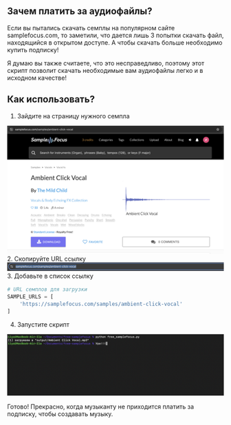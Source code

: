 ## Зачем платить за аудиофайлы?

Если вы пытались скачать семплы на популярном сайте samplefocus.com, то заметили, что дается лишь 3 попытки скачать файл, находящийся в открытом доступе. А чтобы скачать больше необходимо купить подписку!

Я думаю вы также считаете, что это несправедливо, поэтому этот скрипт позволит скачать необходимые вам аудиофайлы легко и в исходном качестве!

## Как использовать?

1. Зайдите на страницу нужного семпла
<img src="img/1.png">
2. Скопируйте URL ссылку
<img src="img/2.png">
3. Добавьте в список ссылку

```py
# URL семплов для загрузки
SAMPLE_URLS = [
    'https://samplefocus.com/samples/ambient-click-vocal'
]
```

4. Запустите скрипт
<img src="img/3.png">

Готово! Прекрасно, когда музыканту не приходится платить за подписку, чтобы создавать музыку.

